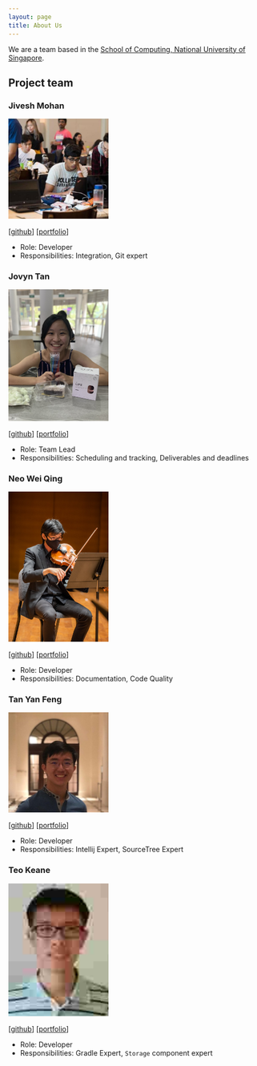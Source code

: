 ```yaml
---
layout: page
title: About Us
---
```


We are a team based in the [School of Computing, National University of Singapore](http://www.comp.nus.edu.sg).

## Project team

### Jivesh Mohan

<img src="images/jivesh.png" width="200px">

[[github](https://github.com/jivesh)]
[[portfolio](team/johndoe.md)]

* Role: Developer
* Responsibilities: Integration, Git expert

### Jovyn Tan

<img src="images/jovyntls.png" width="200px">

[[github](http://github.com/jovyntls)]
[[portfolio](team/jovyntls.md)]

* Role: Team Lead
* Responsibilities: Scheduling and tracking, Deliverables and deadlines

### Neo Wei Qing

<img src="images/weiquu.png" width="200px">

[[github](http://github.com/weiquu)]
[[portfolio](team/weiqing.md)]

* Role: Developer
* Responsibilities: Documentation, Code Quality

### Tan Yan Feng

<img src="images/justintanyf.png" width="200px">

[[github](http://github.com/justintanyf)]
[[portfolio](team/justintanyf.md)]

* Role: Developer
* Responsibilities: Intellij Expert, SourceTree Expert

### Teo Keane

<img src="images/okyntary.png" width="200px">

[[github](http://github.com/okyntary)]
[[portfolio](team/okyntary.md)]

* Role: Developer
* Responsibilities: Gradle Expert, `Storage` component expert 
